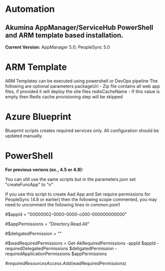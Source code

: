 # Automation


## Akumina AppManager/ServiceHub PowerShell and ARM template based installation.

**Current Version:** AppManager 5.0; PeopleSync 5.0
# ARM Template
ARM Templates can be executed using powershell or DevOps pipeline
The following are optional parameters
packageUri - Zip file contains all web app files, if provided it will deploy the site files
redisCacheName - If this value is empty then Redis cache provisioning step will be skipped

# Azure Blueprint

Blueprint scripts creates required services only.  All configuration should be updated manually.

# PowerShell
**For previous verions (ex., 4.5 or 4.8):**

You can still use the same scripts but in the parameters.json set "createFuncApp" to "n"

If you use this script to create Aad App and Set require permissions for PeopleSync (4.8 or earlier) then the following scope commented, you may need to uncomment the following lines in common.psm1

#$appId = "00000002-0000-0000-c000-000000000000"

#$appPermissions = "Directory.Read.All"

#$deligatedPermission = ""

#$wadRequiredPermissions = Get-AkRequiredPermissions -appId $appId -requiredDelegatedPermissions $deligatedPermission -requiredApplicationPermissions $appPermissions

#$requiredResourcesAccess.Add($wadRequiredPermissions)  